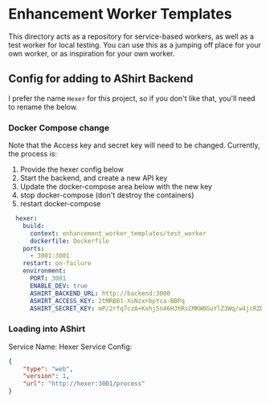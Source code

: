 # Enhancement Worker Templates

This directory acts as a repository for service-based workers, as well as a test worker for local testing. You can use this as a jumping off place for your own worker, or as inspiration for your own worker.

## Config for adding to AShirt Backend

I prefer the name `Hexer` for this project, so if you don't like that, you'll need to rename the below.

### Docker Compose change

Note that the Access key and secret key will need to be changed. Currently, the process is:
1. Provide the hexer config below
2. Start the backend, and create a new API key
3. Update the docker-compose area below with the new key
4. stop docker-compose (don't destroy the containers)
5. restart docker-compose

```yml
  hexer:
    build:
      context: enhancement_worker_templates/test_worker
      dockerfile: Dockerfile
    ports:
      - 3001:3001
    restart: on-failure
    environment:
      PORT: 3001
      ENABLE_DEV: true
      ASHIRT_BACKEND_URL: http://backend:3000
      ASHIRT_ACCESS_KEY: 2tMRBB1-XsNzxrbpYca-BBPq
      ASHIRT_SECRET_KEY: mP/2rfq7czA+Kxhj5n46HJhRsCMKW0GuYlZ3Wq/w4jcRZDkN1S7Xi6Lz9+RM5ydAJCg7FNJ77kWOuWOKvXHmyw==
```

### Loading into AShirt

Service Name: Hexer
Service Config:

```json
{
    "type": "web", 
    "version": 1,
    "url": "http://hexer:3001/process"
}
```
